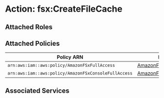 # Action: fsx:CreateFileCache

## Attached Roles

## Attached Policies

| Policy ARN | Policy Name |
|------------|-------------|
| `arn:aws:iam::aws:policy/AmazonFSxFullAccess` | [AmazonFSxFullAccess](../policies.md#amazonfsxfullaccess) |
| `arn:aws:iam::aws:policy/AmazonFSxConsoleFullAccess` | [AmazonFSxConsoleFullAccess](../policies.md#amazonfsxconsolefullaccess) |

## Associated Services


